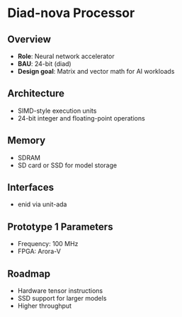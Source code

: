 # Diad-nova Processor

## Overview

- **Role**: Neural network accelerator
- **BAU**: 24-bit (diad)
- **Design goal**: Matrix and vector math for AI workloads

## Architecture

- SIMD-style execution units
- 24-bit integer and floating-point operations

## Memory

- SDRAM
- SD card or SSD for model storage

## Interfaces

- enid via unit-ada

## Prototype 1 Parameters

- Frequency: 100 MHz
- FPGA: Arora-V

## Roadmap

- Hardware tensor instructions
- SSD support for larger models
- Higher throughput
